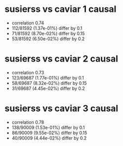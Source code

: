 # susierss vs caviar  1 causal

- correlation 0.74
- 112/81592 (1.37e-01%) differ by 0.1
- 71/81592 (8.70e-02%) differ by 0.15
- 53/81592 (6.50e-02%) differ by 0.2


# susierss vs caviar  2 causal

- correlation 0.73
- 123/69687 (1.77e-01%) differ by 0.1
- 58/69687 (8.32e-02%) differ by 0.15
- 31/69687 (4.45e-02%) differ by 0.2


# susierss vs caviar  3 causal

- correlation 0.78
- 138/90009 (1.53e-01%) differ by 0.1
- 86/90009 (9.55e-02%) differ by 0.15
- 40/90009 (4.44e-02%) differ by 0.2


